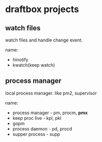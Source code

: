 # draftbox projects


## watch files

watch files and handle change event.

name:
- hinotify
- kwatch(keep watch)

## process manager

local process manager. like pm2, supervisor 

name:
- process manager - pm, procm, **pmx**
- keep proc live - kpl, pkl
- gopm
- process daemon - pd, procd
- supper process - supp
